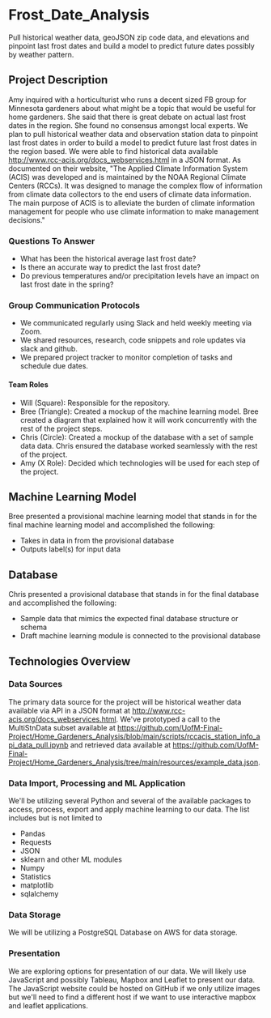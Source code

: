 # Frost_Date_Analysis
Pull historical weather data, geoJSON zip code data, and elevations and pinpoint last frost dates and build a model to predict future dates possibly by weather pattern.

## Project Description
Amy inquired with a horticulturist who runs a decent sized FB group for Minnesota gardeners about what might be a topic that would be useful for home gardeners. She said that there is great debate on actual last frost dates in the region. She found no consensus amongst local experts.  We plan to pull historical weather data and observation station data to pinpoint last frost dates in order to build a model to predict future last frost dates in the region based.  We were able to find historical data available http://www.rcc-acis.org/docs_webservices.html in a JSON format.  As documented on their website, "The Applied Climate Information System (ACIS) was developed and is maintained by the NOAA Regional Climate Centers (RCCs). It was designed to manage the complex flow of information from climate data collectors to the end users of climate data information. The main purpose of ACIS is to alleviate the burden of climate information management for people who use climate information to make management decisions."  

### Questions To Answer
- What has been the historical average last frost date?
- Is there an accurate way to predict the last frost date?
- Do previous temperatures and/or precipitation levels have an impact on last frost date in the spring?

### Group Communication Protocols
- We communicated regularly using Slack and held weekly meeting via Zoom.
- We shared resources, research, code snippets and role updates via slack and github.
- We prepared project tracker to monitor completion of tasks and schedule due dates.

#### Team Roles
- Will (Square): Responsible for the repository.
- Bree (Triangle): Created a mockup of the machine learning model. Bree created a diagram that explained how it will work concurrently with the rest of the project steps.
- Chris (Circle): Created a mockup of the database with a set of sample data data. Chris ensured the database worked seamlessly with the rest of the project.
- Amy (X Role): Decided which technologies will be used for each step of the project.

## Machine Learning Model
Bree presented a provisional machine learning model that stands in for the final machine learning model and accomplished the following:
- Takes in data in from the provisional database
- Outputs label(s) for input data

## Database
Chris presented a provisional database that stands in for the final database and accomplished the following:
- Sample data that mimics the expected final database structure or schema
- Draft machine learning module is connected to the provisional database

## Technologies Overview

### Data Sources

The primary data source for the project will be historical weather data available via API in a JSON format at http://www.rcc-acis.org/docs_webservices.html.  We've prototyped a call to the MultiStnData subset available at https://github.com/UofM-Final-Project/Home_Gardeners_Analysis/blob/main/scripts/rccacis_station_info_api_data_pull.ipynb and retrieved data available at https://github.com/UofM-Final-Project/Home_Gardeners_Analysis/tree/main/resources/example_data.json.

### Data Import, Processing and ML Application

We'll be utilizing several Python and several of the available packages to access, process, export and apply machine learning to our data.  The list includes but is not limited to 
 - Pandas
 - Requests
 - JSON 
 - sklearn and other ML modules
 - Numpy
 - Statistics
 - matplotlib
 - sqlalchemy

### Data Storage

We will be utilizing a PostgreSQL Database on AWS for data storage.  

### Presentation

We are exploring options for presentation of our data.  We will likely use JavaScript and possibly Tableau, Mapbox and Leaflet to present our data.  The JavaScript website could be hosted on GitHub if we only utilize images but we'll need to find a different host if we want to use interactive mapbox and leaflet applications. 

